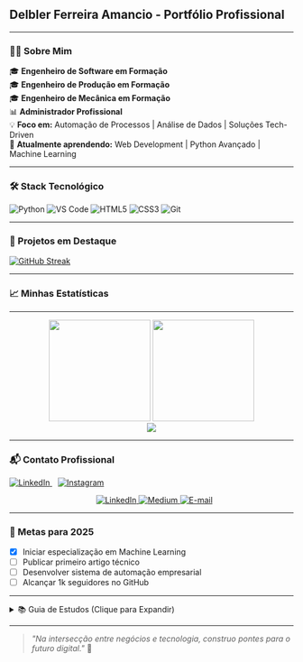 ## Delbler Ferreira Amancio - Portfólio Profissional

---

### 👨‍💻 Sobre Mim
🎓 **Engenheiro de Software em Formação**  
🎓 **Engenheiro de Produção em Formação**  
🎓 **Engenheiro de Mecânica em Formação**  
📊 **Administrador Profissional**  
💡 **Foco em:** Automação de Processos | Análise de Dados | Soluções Tech-Driven  
🌱 **Atualmente aprendendo:** Web Development | Python Avançado | Machine Learning  

---

### 🛠️ Stack Tecnológico

![Python](https://img.shields.io/badge/Python-3776AB?style=for-the-badge&logo=python&logoColor=white)
![VS Code](https://img.shields.io/badge/VS_Code-007ACC?style=for-the-badge&logo=visual-studio-code&logoColor=white)
![HTML5](https://img.shields.io/badge/HTML5-E34F26?style=for-the-badge&logo=html5&logoColor=white)
![CSS3](https://img.shields.io/badge/CSS3-1572B6?style=for-the-badge&logo=css3&logoColor=white)
![Git](https://img.shields.io/badge/Git-F05032?style=for-the-badge&logo=git&logoColor=white)

---

### 📌 Projetos em Destaque

[![GitHub Streak](https://streak-stats.demolab.com?user=delblerferreira&theme=dark&hide_border=true&locale=en)](https://git.io/streak-stats)

---

### 📈 Minhas Estatísticas

---

<div align="center">

  <!-- Cartão de estatísticas de GitHub reais -->
  <img height="180em" src="https://github-readme-stats.vercel.app/api?username=delblerferreira&show_icons=true&theme=tokyonight&include_all_commits=true&count_private=true"/>
  
  <!-- Linguagens mais utilizadas -->
  <img height="180em" src="https://github-readme-stats.vercel.app/api/top-langs/?username=delblerferreira&layout=compact&langs_count=7&theme=tokyonight"/>

</div>

<!-- Streaks reais -->
<div align="center">
  <img src="https://streak-stats.demolab.com?user=delblerferreira&theme=tokyonight&hide_border=true&locale=pt_BR" />
</div>

---

### 📬 Contato Profissional

<p align="left">
  <a href="https://www.linkedin.com/in/delbler-ferreira-consultor" target="_blank" rel="noopener noreferrer">
    <img src="https://img.shields.io/badge/LinkedIn-0077B5?style=for-the-badge&logo=linkedin&logoColor=white" alt="LinkedIn">
  </a>
  <a href="https://www.instagram.com/delbler_ferreira" target="_blank" rel="noopener noreferrer" style="margin-left: 10px;">
    <img src="https://img.shields.io/badge/Instagram-E4405F?style=for-the-badge&logo=instagram&logoColor=white" alt="Instagram">
    <div align="center"> <a href="https://www.linkedin.com/in/delbler-ferreira-consultor" target="_blank"> <img src="https://img.shields.io/badge/-LinkedIn-0077B5?style=for-the-badge&logo=linkedin&logoColor=white" alt="LinkedIn"> </a> <a href="https://delblerferreira.medium.com" target="_blank"> <img src="https://img.shields.io/badge/-Medium-000000?style=for-the-badge&logo=medium&logoColor=white" alt="Medium"> </a> <a href="mailto:delblerferreira9@gmail.com"> <img src="https://img.shields.io/badge/-Gmail-D14836?style=for-the-badge&logo=gmail&logoColor=white" alt="E-mail"> </a> </div>
  </a>
</p>

---

### 🎯 Metas para 2025
- [x] Iniciar especialização em Machine Learning  
- [ ] Publicar primeiro artigo técnico  
- [ ] Desenvolver sistema de automação empresarial  
- [ ] Alcançar 1k seguidores no GitHub

---

<details>
<summary>📚 Guia de Estudos (Clique para Expandir)</summary>

**Rotina Diária:**
1. 1h Leitura Técnica  
2. 2h Prática de Codificação  
3. 30min Revisão de Algoritmos  

**Recursos Favoritos:**
- Livro: "Clean Code" de Robert C. Martin  
- Curso: CS50's Introduction to Computer Science  
- Newsletter: Towards Data Science  

</details>

---

> *"Na intersecção entre negócios e tecnologia, construo pontes para o futuro digital."* 🚀


